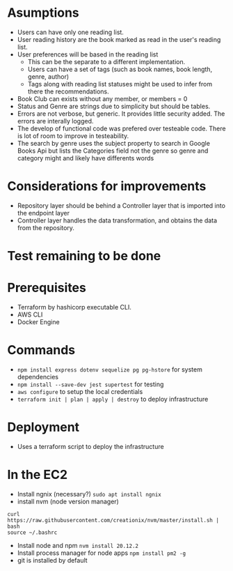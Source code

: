 # Asumptions
- Users can have only one reading list.
- User reading history are the book marked as read in the user's reading list.
- User preferences will be based in the reading list
    - This can be the separate to a different implementation.
    - Users can have a set of tags (such as book names, book length, genre, author) 
    - Tags along with reading list statuses might be used to infer from there the recommendations.
- Book Club can exists without any member, or members = 0
- Status and Genre are strings due to simplicity but should be tables.
- Errors are not verbose, but generic. It provides little security added. The errors are interally logged. 
- The develop of functional code was prefered over testeable code. There is lot of room to improve in testeability.
- The search by genre uses the subject property to search in Google Books Api but lists the Categories field not the genre so genre and category might and likely have differents words
# Considerations for improvements
- Repository layer should be behind a Controller layer that is imported into the endpoint layer
- Controller layer handles the data transformation, and obtains the data from the repository.

# Test remaining to be done

# Prerequisites
- Terraform by hashicorp executable CLI.
- AWS CLI
- Docker Engine

# Commands
- `npm install express dotenv sequelize pg pg-hstore` for system dependencies
- `npm install --save-dev jest supertest` for testing
- `aws configure` to setup the local credentials
- `terraform init | plan | apply | destroy` to deploy infrastructure

# Deployment
- Uses a terraform script to deploy the infrastructure

# In the EC2
- Install ngnix (necessary?) `sudo apt install ngnix`
- install nvm (node version manager)
```
curl https://raw.githubusercontent.com/creationix/nvm/master/install.sh | bash 
source ~/.bashrc
```
- Install node and npm `nvm install 20.12.2`
- Install process manager for node apps `npm install pm2 -g`
- git is installed by default